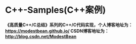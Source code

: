 # C++-Samples(C++案例)

#### 《高质量C++/C总结》系列的C++/C代码实现，个人博客地址为：<https://modestbean.github.io/>  CSDN博客地址为：<http://blog.csdn.net/ModestBean>






